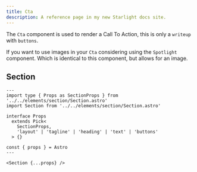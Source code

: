 ```yaml
---
title: Cta
description: A reference page in my new Starlight docs site.
---
```


The `Cta` component is used to render a Call To Action, this is only a `writeup` with `buttons`. 

If you want to use images in your `Cta` considering using the `Spotlight` component. Which is identical to this component, but allows for an image.

## Section

```astro
---
import type { Props as SectionProps } from '../../elements/section/Section.astro'
import Section from '../../elements/section/Section.astro'

interface Props
  extends Pick<
    SectionProps,
    'layout' | 'tagline' | 'heading' | 'text' | 'buttons'
  > {}

const { props } = Astro
---

<Section {...props} />

```